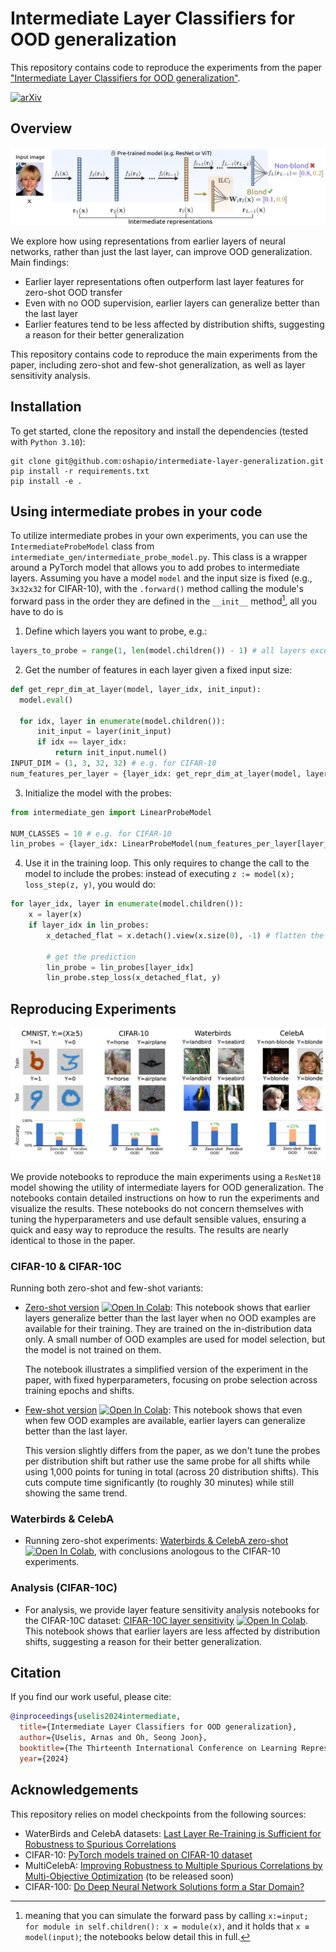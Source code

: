 # Intermediate Layer Classifiers for OOD generalization

This repository contains code to reproduce the experiments from the paper <a href="https://arxiv.org/abs/2504.05461" target="_blank">"Intermediate Layer Classifiers for OOD generalization"</a>.

[![arXiv](https://img.shields.io/badge/arXiv-2504.05461-b31b1b.svg)](https://arxiv.org/abs/2504.05461)


## Overview

![Image](./assets/method_fig.png)
 
We explore how using representations from earlier layers of neural networks, rather than just the last layer, can improve OOD generalization. Main findings:

- Earlier layer representations often outperform last layer features for zero-shot OOD transfer
- Even with no OOD supervision, earlier layers can generalize better than the last layer
- Earlier features tend to be less affected by distribution shifts, suggesting a reason for their better generalization 

This repository contains code to reproduce the main experiments from the paper, including zero-shot and few-shot generalization, as well as layer sensitivity analysis.

## Installation

To get started, clone the repository and install the dependencies (tested with `Python 3.10`):
```
git clone git@github.com:oshapio/intermediate-layer-generalization.git
pip install -r requirements.txt
pip install -e .
```

## Using intermediate probes in your code

To utilize intermediate probes in your own experiments, you can use the `IntermediateProbeModel` class from `intermediate_gen/intermediate_probe_model.py`. This class is a wrapper around a PyTorch model that allows you to add probes to intermediate layers. Assuming you have a model `model` and the input size is fixed (e.g., `3x32x32` for CIFAR-10), with the `.forward()` method calling the module's forward pass in the order they are defined in the `__init__` method[^1], all you have to do is 

1. Define which layers you want to probe, e.g.:
  ```python
  layers_to_probe = range(1, len(model.children()) - 1) # all layers except the first and last
  ```
2. Get the number of features in each layer given a fixed input size:
  ```python
  def get_repr_dim_at_layer(model, layer_idx, init_input):
    model.eval()
    
    for idx, layer in enumerate(model.children()):
        init_input = layer(init_input)
        if idx == layer_idx:
            return init_input.numel()
  INPUT_DIM = (1, 3, 32, 32) # e.g. for CIFAR-10
  num_features_per_layer = {layer_idx: get_repr_dim_at_layer(model, layer_idx, torch.randn(INPUT_DIM)) for layer_idx in layers_to_probe}
  ```
3. Initialize the model with the probes:
  ```python
  from intermediate_gen import LinearProbeModel

  NUM_CLASSES = 10 # e.g. for CIFAR-10
  lin_probes = {layer_idx: LinearProbeModel(num_features_per_layer[layer_idx], num_classes=NUM_CLASSES) for layer_idx in layers_to_probe}
  ```
4. Use it in the training loop. This only requires to change the call to the model to include the probes: instead of executing `z := model(x); loss_step(z, y)`, you would do:
```python
for layer_idx, layer in enumerate(model.children()):
    x = layer(x)
    if layer_idx in lin_probes:
        x_detached_flat = x.detach().view(x.size(0), -1) # flatten the features

        # get the prediction
        lin_probe = lin_probes[layer_idx]
        lin_probe.step_loss(x_detached_flat, y)
```


[^1]: meaning that you can simulate the forward pass by calling `x:=input; for module in self.children(): x = module(x)`, and it holds that `x ≡ model(input)`; the notebooks below detail this in full.
## Reproducing Experiments

![Comparison Figure](./assets/comparison_fig.png)

We provide notebooks to reproduce the main experiments using a `ResNet18` model showing the utility of intermediate layers for OOD generalization. The notebooks contain detailed instructions on how to run the experiments and visualize the results. These notebooks do not concern themselves with tuning the hyperparameters and use default sensible values, ensuring a quick and easy way to reproduce the results. The results are nearly identical to those in the paper.

### CIFAR-10 & CIFAR-10C

Running both zero-shot and few-shot variants:
- [Zero-shot version](examples/CIFAR/zero-shot.ipynb) [![Open In Colab](https://colab.research.google.com/assets/colab-badge.svg)](https://colab.research.google.com/drive/1FUQ3ruGKApqfLspkJ-4VKpNnjt0Trxws): This notebook shows that earlier layers generalize better than the last layer when no OOD examples are available for their training. They are trained on the in-distribution data only. A small number of OOD examples are used for model selection, but the model is not trained on them.

  The notebook illustrates a simplified version of the experiment in the paper, with fixed hyperparameters, focusing on probe selection across training epochs and shifts.

- [Few-shot version](examples/CIFAR/few-shot.ipynb) [![Open In Colab](https://colab.research.google.com/assets/colab-badge.svg)](https://colab.research.google.com/drive/1JGKik-7Iww942YO5maLzpLJ88vO6zwk2): This notebook shows that even when few OOD examples are available, earlier layers can generalize better than the last layer.

  This version slightly differs from the paper, as we don't tune the probes per distribution shift but rather use the same probe for all shifts while using 1,000 points for tuning in total (across 20 distribution shifts). This cuts compute time significantly (to roughly 30 minutes) while still showing the same trend.

### Waterbirds & CelebA

- Running zero-shot experiments: [Waterbirds & CelebA zero-shot](examples/CelebA-Waterbirds/zero-shot.ipynb) [![Open In Colab](https://colab.research.google.com/assets/colab-badge.svg)](https://colab.research.google.com/drive/13HfklZatq9Bq082ZZZe-mUAj4oAH04lh), with conclusions anologous to the CIFAR-10 experiments.

### Analysis (CIFAR-10C)

- For analysis, we provide layer feature sensitivity analysis notebooks for the CIFAR-10C dataset: [CIFAR-10C layer sensitivity](examples/CIFAR/layer-sensitivity.ipynb) [![Open In Colab](https://colab.research.google.com/assets/colab-badge.svg)](https://colab.research.google.com/drive/1-8AE1HzM3-nt__hkHJ6uWFFFlc33zZom). This notebook shows that earlier layers are less affected by distribution shifts, suggesting a reason for their better generalization.

## Citation

If you find our work useful, please cite:

```bibtex
@inproceedings{uselis2024intermediate,
  title={Intermediate Layer Classifiers for OOD generalization},
  author={Uselis, Arnas and Oh, Seong Joon},
  booktitle={The Thirteenth International Conference on Learning Representations},
  year={2024}

```

## Acknowledgements

This repository relies on model checkpoints from the following sources:
- WaterBirds and CelebA datasets: [Last Layer Re-Training is Sufficient for Robustness to Spurious Correlations](https://github.com/PolinaKirichenko/deep_feature_reweighting#data-access)
- CIFAR-10: [PyTorch models trained on CIFAR-10 dataset](https://github.com/huyvnphan/PyTorch_CIFAR10)
- MultiCelebA: [Improving Robustness to Multiple Spurious Correlations by Multi-Objective Optimization](https://github.com/Nayeong-V-Kim/Improving_robustness_to_multiple_spurious_correlations_by_multi-objective_optimization) (to be released soon)
- CIFAR-100: [Do Deep Neural Network Solutions form a Star Domain?](https://github.com/aktsonthalia/starlight) 
